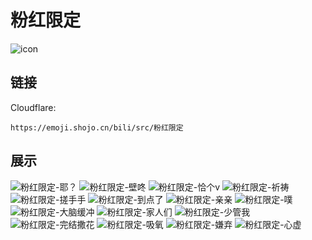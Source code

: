 # 粉红限定
![icon](https://emoji.shojo.cn/bili/src/粉红限定/icon.png)
## 链接
Cloudflare:
```
https://emoji.shojo.cn/bili/src/粉红限定
```
## 展示
![粉红限定-耶？](https://emoji.shojo.cn/bili/src/粉红限定/粉红限定-耶？.png)
![粉红限定-壁咚](https://emoji.shojo.cn/bili/src/粉红限定/粉红限定-壁咚.png)
![粉红限定-恰个v](https://emoji.shojo.cn/bili/src/粉红限定/粉红限定-恰个v.png)
![粉红限定-祈祷](https://emoji.shojo.cn/bili/src/粉红限定/粉红限定-祈祷.png)
![粉红限定-搓手手](https://emoji.shojo.cn/bili/src/粉红限定/粉红限定-搓手手.png)
![粉红限定-到点了](https://emoji.shojo.cn/bili/src/粉红限定/粉红限定-到点了.png)
![粉红限定-亲亲](https://emoji.shojo.cn/bili/src/粉红限定/粉红限定-亲亲.png)
![粉红限定-噗](https://emoji.shojo.cn/bili/src/粉红限定/粉红限定-噗.png)
![粉红限定-大脑缓冲](https://emoji.shojo.cn/bili/src/粉红限定/粉红限定-大脑缓冲.png)
![粉红限定-家人们](https://emoji.shojo.cn/bili/src/粉红限定/粉红限定-家人们.png)
![粉红限定-少管我](https://emoji.shojo.cn/bili/src/粉红限定/粉红限定-少管我.png)
![粉红限定-完结撒花](https://emoji.shojo.cn/bili/src/粉红限定/粉红限定-完结撒花.png)
![粉红限定-吸氧](https://emoji.shojo.cn/bili/src/粉红限定/粉红限定-吸氧.png)
![粉红限定-嫌弃](https://emoji.shojo.cn/bili/src/粉红限定/粉红限定-嫌弃.png)
![粉红限定-心虚](https://emoji.shojo.cn/bili/src/粉红限定/粉红限定-心虚.png)
